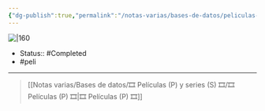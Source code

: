 ```yaml
---
{"dg-publish":true,"permalink":"/notas-varias/bases-de-datos/peliculas-p-y-series-s/p-ice-age-2-el-deshielo/"}
---
```



![|160](https://m.media-amazon.com/images/M/MV5BMjAwODg3OTAxMl5BMl5BanBnXkFtZTcwMjg2NjYyMw@@._V1_SX300.jpg)

- Status::  #Completed 
- #peli 

---

> [[Notas varias/Bases de datos/🎞️ Películas (P) y series (S) 🎞️/🎞️ Películas (P) 🎞️\|🎞️ Películas (P) 🎞️]]